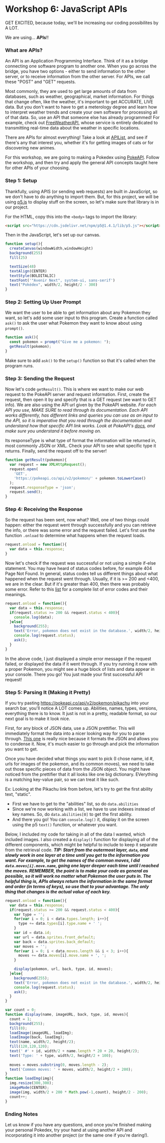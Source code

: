 
# Workshop 6: JavaScript APIs

GET EXCITED, because today, we'll be increasing our coding possibilites by A LOT. 

We are using... **APIs**!!

### What are APIs?
An API is an Application Programming Interface. Think of it as a bridge connecting one software program to another one.
When you go across the bridge, you have two options - either to send information to the other server, or to receive information from the other server.
For APIs, we call these "POST" and "GET" requests.

Most commonly, they are used to get large amounts of data from databases, such as weather, geographical, market information.
For things that change often, like the weather, it's important to get ACCURATE, LIVE data. But you don't want to have to get a meterology degree and learn how to interpret weather trends and create your own software for processing all of that data. So, use an API that someone else has already programmed! For example, check out [FreeWeatherAPI](https://www.weatherapi.com/), whose service is entirely dedicated to transmitting real-time data about the weather in specific locations.

There are APIs for almost everything! Take a look at [APIList](https://apilist.fun/), and see if there's any that interest you, whether it's for getting images of cats or for discovering new animes.

For this workshop, we are going to making a Pokedex using [PokeAPI](https://pokeapi.co/). Follow the workshop, and then try and apply the general API concepts taught here for other APIs of your choosing.


### Step 1: Setup
Thankfully, using APIS (or sending web requests) are built in JavaScript, so we don't have to do anything to import them.
But, for this project, we will be using [p5.js](https://p5js.org/) to display stuff on the screen, so let's make sure that library is in our project.

For the HTML, copy this into the ```<body>``` tags to import the library:

```html
<script src="https://cdn.jsdelivr.net/npm/p5@1.4.1/lib/p5.js"></script>
```

Then in the JavaScript, let's set up our canvas.

```javascript
function setup(){
  createCanvas(windowWidth,windowHeight)
  background(255)
  fill(25)

  textSize(48)
  textAlign(CENTER)
  textStyle(BOLDITALIC)
  textFont('"Avenir Next", system-ui, sans-serif')
  text("Pokédex", width/2, height/2 - 300) 
}
```

### Step 2: Setting Up User Prompt
We want the user to be able to get information about any Pokemon they want, so let's add some user input to this program.
Create a function called ```ask()``` to ask the user what Pokemon they want to know about using ```prompt()```.

```javascript
function ask(){
  const pokemon = prompt("Give me a pokemon: ");
  getResult(pokemon);
}
```
Make sure to add ```ask()``` to the ```setup()``` function so that it's called when the program runs.


### Step 3: Sending the Request
Now let's code ```getResult()```. This is where we want to make our web request to the PokeAPI server and request information.
First, create the request, then open it by and specify that is a GET request (we want to GET info). We are also using the API url given by the PokeAPI website. 
*For each API you use, MAKE SURE to read through its documentation. Each API works differently, has different links and queries you can use as an input to the API, so it is imperative that you read through the documentation and understand how that specific API link works. Look at PokeAPI's [docs](https://pokeapi.co/docs/v2), and make sure you understand it before moving on.*

Its responseType is what type of format the information will be returned in, most commonly JSON or XML. Check your API to see what specific type it returns. 
Finally, send the request off to the server!

```javascript
function getResult(pokemon){
  var request = new XMLHttpRequest();
  request.open(
    'GET', 
    'https://pokeapi.co/api/v2/pokemon/' + pokemon.toLowerCase()
  );
  request.responseType = 'json';
  request.send();
}
```

### Step 4: Receiving the Response
So the request has been sent, now what?
Well, one of two things could happen: either the request went through successfully and you can retrieve the info, or there was some error and the request failed.
Let's first use the function ```.onload``` to determine what happens when the request loads.

```javascript
request.onload = function(){
  var data = this.response;
}
```

Now let's check if the request was successful or not using a simple if-else statement.
You may have heard of status codes before, for example 404 Page Not Found. In general, status codes tell us different things about what happened when the request went through. Usually, if it is >= 200 and <400, we are in the clear. But if it's greater than 400, then there was probably some error. Refer to this [list](https://www.ibm.com/docs/en/odm/8.8.0?topic=api-rest-response-codes-error-messages) for a complete list of error codes and their meanings.

```javascript
request.onload = function(){
  var data = this.response;
  if(request.status >= 200 && request.status < 400){
    console.log(data);
  }else{
    background(255);
    text('Error, pokemon does not exist in the database.', width/2, height/2);
    console.log(request.status);
    ask();
  }
}
```
In the above code, I just displayed a simple error message if the request failed, or displayed the data if it went through.
If you try running it now with a proper Pokemon, you might see a huge block of lists and data appear in your console.
There you go! You just made your first successful API request!


### Step 5: Parsing It (Making it Pretty)
If you try pasting https://pokeapi.co/api/v2/pokemon/pikachu into your search bar, you'll notice A LOT comes up. Abilities, names, types, versions, everything there is to know. It just is not in a pretty, readable format, so our next goal is to make it look nice.

First, for any block of JSON data, use a JSON prettifier. This will immediately format the data into a nicer looking way for you to parse through. [This one](https://jsonformatter.curiousconcept.com/#) is really nice because it formats the JSON and allows you to condense it.
Now, it's much easier to go through and pick the information you want to get.

Once you have decided what things you want to pick (I chose name, id #, urls for images of the pokemon, and its common moves), we need to take out those specific pieces of data from the JSON object. You might have noticed from the prettifier that it all looks like one big dictionary. EVerything is a matching key-value pair, so we can treat it like such. 

Ex: Looking at the Pikachu link from before, let's try to get the first ability text, "static".
- First we have to get to the "abilities" list, so do ```data.abilities```
- Since we're now working with a list, we have to use indexes instead of key names. So, do ```data.abilities[0]``` to get the first ability.
- And there you go! You can ```console.log()``` it, display it on the screen using the p5 ```text()``` function, or whatever you want. 

Below, I included my code for taking in all of the data I wanted, which included images. I also created a ```display()``` function for displaying all of the different components, which might be helpful to include to keep it separate from the retrieval code.
***TIP: Start from the outermost layer, ```data```, and slowly work in one layer at a time until you get to the information you want. For example, to get the names of the common moves, I did ```data.moves[i].move.name```, going one layer deeper each time until I reached the moves. REMEMBER, the point is to make your code as general as possible, so it will work no matter what Pokemon the user puts in. The helpful thing is, APIs always return the information in the same format and order (in terms of keys), so use that to your advantage. The only thing that changes is the actual value of each key.***
```javascript
request.onload = function(){
  var data = this.response;
  if(request.status >= 200 && request.status < 400){
    var type = '';
    for(var i = 0; i < data.types.length; i++){
      type += data.types[i].type.name + ' ';
    }
    var id = data.id;
    var url = data.sprites.front_default;
    var back = data.sprites.back_default;
    var moves = '';
    for(var i = 0; i < data.moves.length && i < 3; i++){
      moves += data.moves[i].move.name + ', ';
    }

    display(pokemon, url, back, type, id, moves);
  }else{
    background(255);
    text('Error, pokemon does not exist in the database.', width/2, height/2);
    console.log(request.status);
    ask();
  }
}

var count = 0;
function display(name, imageURL, back, type, id, moves){
  count = 1;
  background(255);
  fill(0);
  loadImage(imageURL, loadImg);
  loadImage(back, loadImg);
  text(name, width/2, height/2);
  fill(120,120,120);
  text(' #' + id, width/2 + name.length * 20 + 20, height/2);
  text('Type: ' + type, width/2, height/2 + 100);
  
  moves = moves.substring(0, moves.length - 2);
  text('Common moves: ' + moves, width/2, height/2 + 200);
}
function loadImg(img){
  img.resize(300,300);
  imageMode(CENTER);
  image(img, width/2 + 200 * Math.pow(-1,count), height/2 - 200);
  count++;
}
```

### Ending Notes
Let us know if you have any questions, and once you're finished making your personal Pokedex, try your hand at using another API and incorporating it into another project (or the same one if you're daring!).
